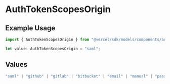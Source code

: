 # AuthTokenScopesOrigin

## Example Usage

```typescript
import { AuthTokenScopesOrigin } from "@vercel/sdk/models/components/authtoken.js";

let value: AuthTokenScopesOrigin = "saml";
```

## Values

```typescript
"saml" | "github" | "gitlab" | "bitbucket" | "email" | "manual" | "passkey"
```